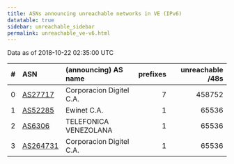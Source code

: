```yaml
---
title: ASNs announcing unreachable networks in VE (IPv6)
datatable: true
sidebar: unreachable_sidebar
permalink: unreachable_ve-v6.html
---
```


Data as of 2018-10-22 02:35:00 UTC


<div class="datatable-begin"></div>

|   # | ASN                                      | (announcing) AS name     |   prefixes |   unreachable /48s |
|----:|:-----------------------------------------|:-------------------------|-----------:|-------------------:|
|   0 | [AS27717](unreachable_AS27717-v6.html)   | Corporacion Digitel C.A. |          7 |             458752 |
|   1 | [AS52285](unreachable_AS52285-v6.html)   | Ewinet C.A.              |          1 |              65536 |
|   2 | [AS6306](unreachable_AS6306-v6.html)     | TELEFONICA VENEZOLANA    |          1 |              65536 |
|   3 | [AS264731](unreachable_AS264731-v6.html) | Corporacion Digitel C.A. |          1 |              65536 |

<div class="datatable-end"></div>